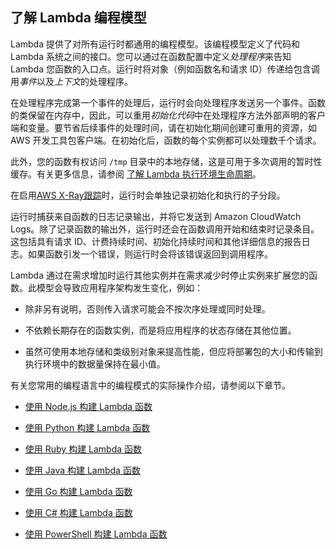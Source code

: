 ## 了解 Lambda 编程模型

Lambda 提供了对所有运行时都通用的编程模型。该编程模型定义了代码和 Lambda 系统之间的接口。您可以通过在函数配置中定义*处理程序*来告知 Lambda 您函数的入口点。运行时将对象（例如函数名和请求 ID）传递给包含调用*事件*以及*上下文*的处理程序。

在处理程序完成第一个事件的处理后，运行时会向处理程序发送另一个事件。函数的类保留在内存中，因此，可以重用*初始化代码*中在处理程序方法外部声明的客户端和变量。要节省后续事件的处理时间，请在初始化期间创建可重用的资源，如 AWS 开发工具包客户端。在初始化后，函数的每个实例都可以处理数千个请求。

此外，您的函数有权访问 `/tmp` 目录中的本地存储，这是可用于多次调用的暂时性缓存。有关更多信息，请参阅 [了解 Lambda 执行环境生命周期](https://docs.aws.amazon.com/zh_cn/lambda/latest/dg/lambda-runtime-environment.html)。

在启用[AWS X-Ray跟踪](https://docs.aws.amazon.com/zh_cn/lambda/latest/dg/services-xray.html)时，运行时会单独记录初始化和执行的子分段。

运行时捕获来自函数的日志记录输出，并将它发送到 Amazon CloudWatch Logs。除了记录函数的输出外，运行时还会在函数调用开始和结束时记录条目。这包括具有请求 ID、计费持续时间、初始化持续时间和其他详细信息的报告日志。如果函数引发一个错误，则运行时会将该错误返回到调用程序。

Lambda 通过在需求增加时运行其他实例并在需求减少时停止实例来扩展您的函数。此模型会导致应用程序架构发生变化，例如：

+   除非另有说明，否则传入请求可能会不按次序处理或同时处理。
    
+   不依赖长期存在的函数实例，而是将应用程序的状态存储在其他位置。
    
+   虽然可使用本地存储和类级别对象来提高性能，但应将部署包的大小和传输到执行环境中的数据量保持在最小值。
    

有关您常用的编程语言中的编程模式的实际操作介绍，请参阅以下章节。

+   [使用 Node.js 构建 Lambda 函数](https://docs.aws.amazon.com/zh_cn/lambda/latest/dg/lambda-nodejs.html)
    
+   [使用 Python 构建 Lambda 函数](https://docs.aws.amazon.com/zh_cn/lambda/latest/dg/lambda-python.html)
    
+   [使用 Ruby 构建 Lambda 函数](https://docs.aws.amazon.com/zh_cn/lambda/latest/dg/lambda-ruby.html)
    
+   [使用 Java 构建 Lambda 函数](https://docs.aws.amazon.com/zh_cn/lambda/latest/dg/lambda-java.html)
    
+   [使用 Go 构建 Lambda 函数](https://docs.aws.amazon.com/zh_cn/lambda/latest/dg/lambda-golang.html)
    
+   [使用 C# 构建 Lambda 函数](https://docs.aws.amazon.com/zh_cn/lambda/latest/dg/lambda-csharp.html)
    
+   [使用 PowerShell 构建 Lambda 函数](https://docs.aws.amazon.com/zh_cn/lambda/latest/dg/lambda-powershell.html)